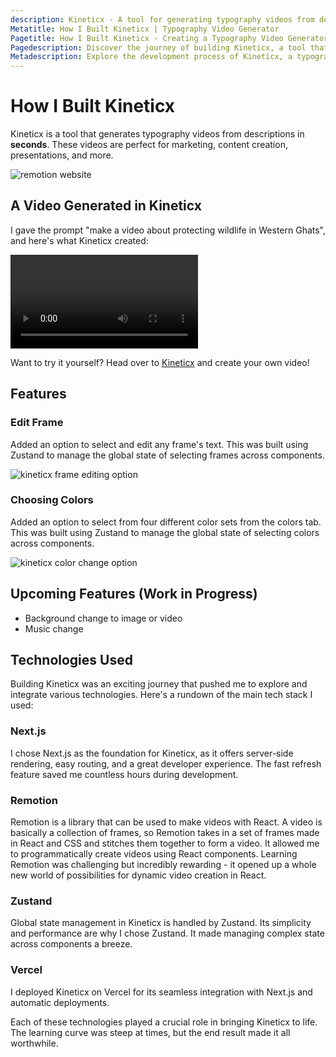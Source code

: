 ```yaml
---
description: Kineticx - A tool for generating typography videos from descriptions in seconds, perfect for marketing, content creation, and presentations.
Metatitle: How I Built Kineticx | Typography Video Generator
Pagetitle: How I Built Kineticx - Creating a Typography Video Generator
Pagedescription: Discover the journey of building Kineticx, a tool that generates typography videos instantly. Learn about its features and the technologies used.
Metadescription: Explore the development process of Kineticx, a typography video generator built with Next.js, Remotion, Zustand, and Vercel. Learn about its features and upcoming updates.
---
```


# How I Built Kineticx

Kineticx is a tool that generates typography videos from descriptions in **seconds**. These videos are perfect for marketing, content creation, presentations, and more.

![remotion website](/remotion.webp)

## A Video Generated in Kineticx

I gave the prompt "make a video about protecting wildlife in Western Ghats", and here's what Kineticx created:

<video controls>
  <source src="/wild_karnataka.mp4" type="video/mp4">
  Your browser does not support the video tag.
</video>

Want to try it yourself? Head over to [Kineticx](https://kineticx.vercel.app/dashboard) and create your own video!

## Features

### Edit Frame

Added an option to select and edit any frame's text. This was built using Zustand to manage the global state of selecting frames across components.

![kineticx frame editing option](/frameedit.webp)

### Choosing Colors

Added an option to select from four different color sets from the colors tab. This was built using Zustand to manage the global state of selecting colors across components.

![kineticx color change option](/coloredit.webp)

## Upcoming Features (Work in Progress)

- Background change to image or video
- Music change

## Technologies Used

Building Kineticx was an exciting journey that pushed me to explore and integrate various technologies. Here's a rundown of the main tech stack I used:

### Next.js

I chose Next.js as the foundation for Kineticx, as it offers server-side rendering, easy routing, and a great developer experience. The fast refresh feature saved me countless hours during development.

### Remotion

Remotion is a library that can be used to make videos with React. A video is basically a collection of frames, so Remotion takes in a set of frames made in React and CSS and stitches them together to form a video. It allowed me to programmatically create videos using React components. Learning Remotion was challenging but incredibly rewarding - it opened up a whole new world of possibilities for dynamic video creation in React.

### Zustand

Global state management in Kineticx is handled by Zustand. Its simplicity and performance are why I chose Zustand. It made managing complex state across components a breeze.

### Vercel

I deployed Kineticx on Vercel for its seamless integration with Next.js and automatic deployments.

Each of these technologies played a crucial role in bringing Kineticx to life. The learning curve was steep at times, but the end result made it all worthwhile.